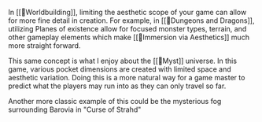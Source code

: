 In [[🌰Worldbuilding]], limiting the aesthetic scope of your game can allow for more fine detail in creation. For example, in [[🌳Dungeons and Dragons]], utilizing Planes of existence allow for focused monster types, terrain, and other gameplay elements which make [[🌱Immersion via Aesthetics]] much more straight forward. 

This same concept is what I enjoy about the [[🌰Myst]] universe. In this game, various pocket dimensions are created with limited space and aesthetic variation. Doing this is a more natural way for a game master to predict what the players may run into as they can only travel so far. 

Another more classic example of this could be the mysterious fog surrounding Barovia in "Curse of Strahd"